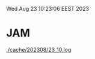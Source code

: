 Wed Aug 23 10:23:06 EEST 2023
# JAM
<a href='./cache/202308/23_10.log'>./cache/202308/23_10.log</a>
